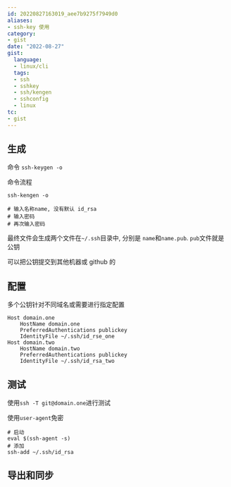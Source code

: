 ```yaml
---
id: 20220827163019_aee7b9275f7949d0
aliases:
- ssh-key 使用
category:
- gist
date: "2022-08-27"
gist:
  language:
  - linux/cli
  tags:
  - ssh
  - sshkey
  - ssh/kengen
  - sshconfig
  - linux
tc:
- gist
---
```


## 生成

命令 `ssh-keygen -o`


命令流程
```
ssh-kengen -o

# 输入名称name, 没有默认 id_rsa
# 输入密码
# 再次输入密码
```

最终文件会生成两个文件在`~/.ssh`目录中, 分别是 `name`和`name.pub`. `pub`文件就是公钥

可以把公钥提交到其他机器或 github 的

## 配置

多个公钥针对不同域名或需要进行指定配置

```
Host domain.one
    HostName domain.one
    PreferredAuthentications publickey
    IdentityFile ~/.ssh/id_rse_one
Host domain.two
    HostName domain.two
    PreferredAuthentications publickey
    IdentityFile ~/.ssh/id_rsa_two
```


## 测试
使用`ssh -T git@domain.one`进行测试

使用`user-agent`免密
```
# 启动
eval $(ssh-agent -s)
# 添加
ssh-add ~/.ssh/id_rsa
```

## 导出和同步